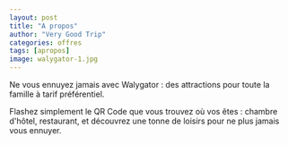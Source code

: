 ```yaml
---
layout: post
title: "A propos"
author: "Very Good Trip"
categories: offres
tags: [apropos]
image: walygator-1.jpg
---
```


Ne vous ennuyez jamais avec Walygator : des attractions pour toute la famille à tarif préférentiel.


Flashez simplement le QR Code que vous trouvez où vos êtes : chambre d'hôtel, restaurant, et découvrez une tonne de loisirs pour ne plus jamais vous ennuyer.
